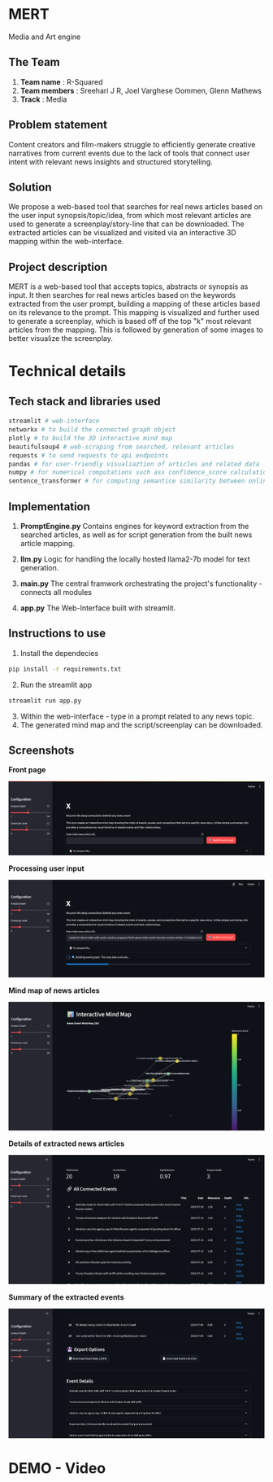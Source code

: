 # MERT
 Media and Art engine

## The Team
1. **Team name** : R-Squared
2. **Team members** : Sreehari J R, Joel Varghese Oommen, Glenn Mathews
3. **Track** : Media

## Problem statement
Content creators and film-makers struggle to efficiently generate creative narratives from current events due to the lack of tools that connect user intent with relevant news insights and structured storytelling.

## Solution
We propose a web-based tool that searches for real news articles based on the user input synopsis/topic/idea, from which most relevant articles are used to generate a screenplay/story-line that can be downloaded. The extracted articles can be visualized and visited via an interactive 3D mapping within the web-interface.

## Project description
MERT is a web-based tool that accepts topics, abstracts or synopsis as input. It then searches for real news articles based on the keywords extracted from the user prompt, building a mapping of these articles based on its relevance to the prompt. This mapping is visualized and further used to generate a screenplay, which is based off of the top "k" most relevant articles from the mapping. This is followed by generation of some images to better visualize the screenplay.

# Technical details
## Tech stack and libraries used
```bash
streamlit # web-interface
networkx # to build the connected graph object
plotly # to build the 3D interactive mind map
beautifulsoup4 # web-scraping from searched, relevant articles
requests # to send requests to api endpoints
pandas # for user-friendly visualiaztion of articles and related data
numpy # for numerical computations such ass confidence_score calculation for each article data
sentence_transformer # for computing semantice similarity between online articles
```

## Implementation
1. **PromptEngine.py** 
Contains engines for keyword extraction from the searched articles, as well as for script generation from the built news article mapping. 

2. **llm.py**
Logic for handling the locally hosted llama2-7b model for text generation.

3. **main.py**
The central framwork orchestrating the project's functionality - connects all modules

4. **app.py**
The Web-Interface built with streamlit.

## Instructions to use
1. Install the dependecies
```bash
pip install -r requirements.txt
```
2. Run the streamlit app
```bash
streamlit run app.py
```
3. Within the web-interface - type in a prompt related to any news topic.
4. The generated mind map and the script/screenplay can be downloaded.

## Screenshots
**Front page**
<p align="center">
  <img src="screenshots\Screenshot 2025-07-20 134030.png" alt="Front page">
</p>

**Processing user input**
<p align="center">
  <img src="screenshots\Screenshot 2025-07-20 134226.png" alt="next1">
</p>

**Mind map of news articles**
<p align="center">
  <img src="screenshots\Screenshot 2025-07-20 134308.png" alt="next2">
</p>

**Details of extracted news articles**
<p align="center">
  <img src="screenshots\Screenshot 2025-07-20 134326.png" alt="next3">
</p>

**Summary of the extracted events**
<p align="center">
  <img src="screenshots\Screenshot 2025-07-20 134344.png" alt="next4">
</p>

# DEMO - Video